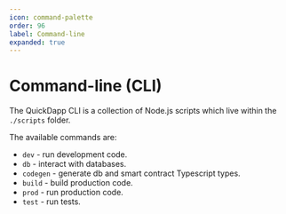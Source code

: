```yaml
---
icon: command-palette
order: 96
label: Command-line
expanded: true
---
```


# Command-line (CLI)

The QuickDapp CLI is a collection of Node.js scripts which live within the `./scripts` folder. 

The available commands are:

* `dev` - run development code.
* `db` - interact with databases.
* `codegen` - generate db and smart contract Typescript types.
* `build` - build production code.
* `prod` - run production code.
* `test` - run tests.

